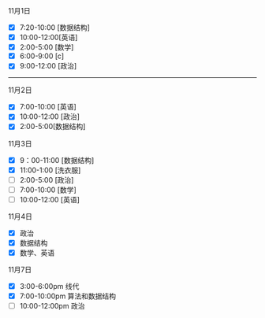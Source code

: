 11月1日  
- [x] 7:20-10:00 [数据结构]
- [x] 10:00-12:00[英语]
- [x] 2:00-5:00 [数学]
- [x] 6:00-9:00 [c]
- [x] 9:00-12:00 [政治]

---

11月2日
- [x] 7:00-10:00 [英语]
- [x] 10:00-12:00 [政治]
- [x] 2:00-5:00[数据结构]

11月3日
- [x] 9：00-11:00 [数据结构]
- [x] 11:00-1:00 [洗衣服]
- [ ] 2:00-5:00 [政治]
- [ ] 7:00-10:00 [数学]
- [ ] 10:00-12:00 [英语]

11月4日
- [x] 政治
- [x] 数据结构
- [x] 数学、英语

11月7日
- [x] 3:00-6:00pm 线代
- [x] 7:00-10:00pm 算法和数据结构
- [ ] 10:00-12:00pm 政治
